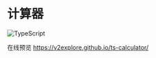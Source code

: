 # 计算器

![TypeScript](https://img.shields.io/badge/💗-TypeScript-blue)

在线预览 https://v2explore.github.io/ts-calculator/